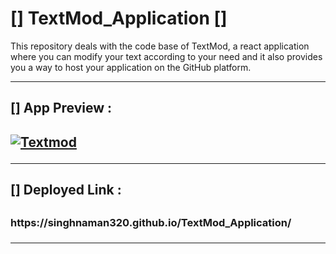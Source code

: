 # [] TextMod_Application []
This repository deals with the code base of TextMod, a react application where you can modify your text according to your need and it also provides you a way to host your application on the GitHub platform. 

<hr/>

<h2>[] App Preview :<h2/>

<a href="https://ibb.co/mHykKPx"><img src="https://i.ibb.co/zS2pgtk/Textmod.png" alt="Textmod" border="0" /></a>
  
<hr/>

<h2>[] Deployed Link :<h2/>
<h3>https://singhnaman320.github.io/TextMod_Application/<h3/>

<hr/>
